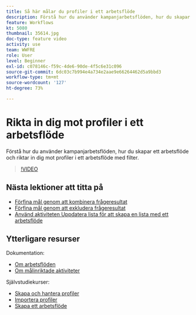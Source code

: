```yaml
---
title: Så här målar du profiler i ett arbetsflöde
description: Förstå hur du använder kampanjarbetsflöden, hur du skapar ett arbetsflöde och riktar in dig mot profiler i ett arbetsflöde med filter.
feature: Workflows
kt: 5080
thumbnail: 35614.jpg
doc-type: feature video
activity: use
team: WWFRE
role: User
level: Beginner
exl-id: c078146c-f59c-4de6-90de-4f5c6e31c096
source-git-commit: 6dc03c7b994e4a734e2aae9e66264462d5a9bbd3
workflow-type: tm+mt
source-wordcount: '127'
ht-degree: 73%

---
```


# Rikta in dig mot profiler i ett arbetsflöde

Förstå hur du använder kampanjarbetsflöden, hur du skapar ett arbetsflöde och riktar in dig mot profiler i ett arbetsflöde med filter.

>[!VIDEO](https://video.tv.adobe.com/v/35614?quality=12)

## Nästa lektioner att titta på

* [Förfina mål genom att kombinera frågeresultat](/help/automating-with-workflows/refining-targets-by-combining-query-results.md)
* [Förfina mål genom att exkludera frågeresultat](/help/automating-with-workflows/refining-targets-by-excluding-query-results.md)
* [Använd aktiviteten Uppdatera lista för att skapa en lista med ett arbetsflöde](/help/automating-with-workflows/using-the-update-list-activity.md)

## Ytterligare resurser

Dokumentation:

* [Om arbetsflöden](https://experienceleague.adobe.com/docs/campaign-classic/using/automating-with-workflows/introduction/about-workflows.html?lang=en)
* [Om målinriktade aktiviteter](https://experienceleague.adobe.com/docs/campaign-classic/using/automating-with-workflows/targeting-activities/about-targeting-activities.html)

Självstudiekurser:

* [Skapa och hantera profiler](/help/profile-management/create-and-manage-profiles.md)
* [Importera profiler](/help/data-management/importing-profiles.md)
* [Skapa ett arbetsflöde](https://experienceleague.adobe.com/docs/campaign-classic-learn/tutorials/automating-with-workflows/creating-a-workflow.html)
